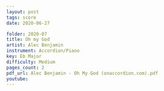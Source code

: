 ```yaml
---
layout: post
tags: score
date: 2020-06-27

folder: 2020-07
title: Oh my God
artist: Alec Benjamin
instrument: Accordion/Piano
key: Eb Major
difficulty: Medium
pages_count: 2
pdf_url: Alec Benjamin - Oh My God (onaccordion.com).pdf
youtube:
---
```

